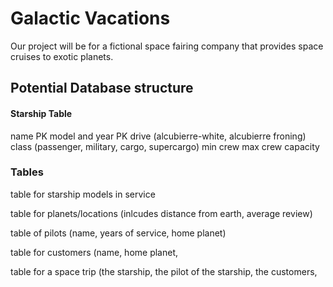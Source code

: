# Galactic Vacations

Our project will be for a fictional space fairing company that provides space cruises to exotic planets.



## Potential Database structure

#### Starship Table

name PK
model and year PK
drive (alcubierre-white, alcubierre froning)
class (passenger, military, cargo, supercargo)
min crew 
max crew capacity

### Tables

table for starship models in service

table for planets/locations (inlcudes distance from earth, average review)

table of pilots (name, years of service, home planet)

table for customers (name, home planet, 

table for a space trip (the starship, the pilot of the starship, the customers, 

